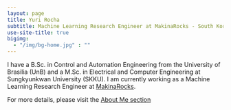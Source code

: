 ```yaml
---
layout: page
title: Yuri Rocha
subtitle: Machine Learning Research Engineer at MakinaRocks - South Korea
use-site-title: true
bigimg:
  - "/img/bg-home.jpg" : ""
---
```


I have a B.Sc. in Control and Automation Engineering from the University of Brasilia (UnB) and a M.Sc. in Electrical and Computer Engineering at Sungkyunkwan University (SKKU). I am currently working as a Machine Learning Research Engineer at [MakinaRocks](http://www.makinarocks.ai/).

For more details, please visit the [About Me section](https://yurirocha.com/aboutme/)
